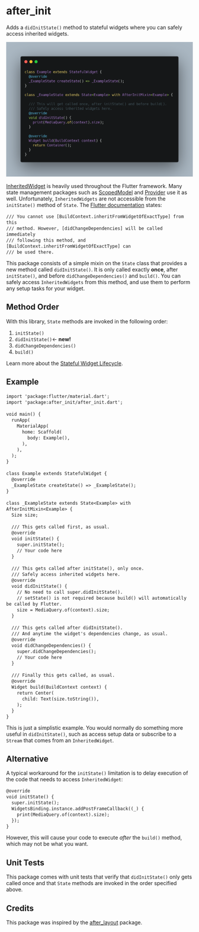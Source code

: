 # after_init

Adds a `didInitState()` method to stateful widgets where you can safely access inherited widgets.

![](after_init.png)

[InheritedWidget](https://api.flutter.dev/flutter/widgets/InheritedWidget-class.html) is heavily used throughout the Flutter framework. Many state management packages such as [ScopedModel](https://pub.dev/packages/scoped_model) and [Provider](https://pub.dev/packages/provider) use it as well. Unfortunately, `InheritedWidgets` are not accessible from the `initState()` method of `State`. The [Flutter documentation](https://api.flutter.dev/flutter/widgets/State/initState.html) states:

```
/// You cannot use [BuildContext.inheritFromWidgetOfExactType] from this
/// method. However, [didChangeDependencies] will be called immediately
/// following this method, and [BuildContext.inheritFromWidgetOfExactType] can
/// be used there.
```

This package consists of a simple mixin on the `State` class that provides a new method called `didInitState()`. It is only called exactly **once**, after `initState()`, and before `didChangeDependencies()` and `build()`. You can safely access `InheritedWidgets` from this method, and use them to perform any setup tasks for your widget.

## Method Order
With this library, `State` methods are invoked in the following order:

1. `initState()`
1. `didInitState()`← **new!**
1. `didChangeDependencies()`
1. `build()`

Learn more about the [Stateful Widget Lifecycle](https://flutterbyexample.com/stateful-widget-lifecycle/).

## Example

```
import 'package:flutter/material.dart';
import 'package:after_init/after_init.dart';

void main() {
  runApp(
    MaterialApp(
      home: Scaffold(
        body: Example(),
      ),
    ),
  );
}

class Example extends StatefulWidget {
  @override
  _ExampleState createState() => _ExampleState();
}

class _ExampleState extends State<Example> with AfterInitMixin<Example> {
  Size size;

  /// This gets called first, as usual.
  @override
  void initState() {
    super.initState();
    // Your code here
  }

  /// This gets called after initState(), only once.
  /// Safely access inherited widgets here.
  @override
  void didInitState() {
    // No need to call super.didInitState().
    // setState() is not required because build() will automatically be called by Flutter.
    size = MediaQuery.of(context).size;
  }

  /// This gets called after didInitState().
  /// And anytime the widget's dependencies change, as usual.
  @override
  void didChangeDependencies() {
    super.didChangeDependencies();
    // Your code here
  }

  /// Finally this gets called, as usual.
  @override
  Widget build(BuildContext context) {
    return Center(
      child: Text(size.toString()),
    );
  }
}
```
This is just a simplistic example. You would normally do something more useful in `didInitState()`, such as access setup data or subscribe to a `Stream` that comes from an `InheritedWidget`.

## Alternative

A typical workaround for the `initState()` limitation is to delay execution of the code that needs to access `InheritedWidget`:

```
@override
void initState() {
  super.initState();
  WidgetsBinding.instance.addPostFrameCallback((_) {
    print(MediaQuery.of(context).size);
  });
}

```

However, this will cause your code to execute *after* the `build()` method, which may not be what you want.

## Unit Tests

This package comes with unit tests that verify that `didInitState()` only gets called once and that `State` methods are invoked in the order specified above.

## Credits

This package was inspired by the [after_layout](https://pub.dev/packages/after_layout) package.